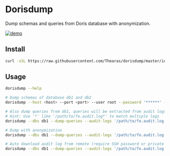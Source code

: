 # Dorisdump

Dump schemas and queries from Doris database with anonymization.

[![demo](https://asciinema.org/a/3V5nELbyZop80dbfYxzKpLMxq.svg)](https://asciinema.org/a/3V5nELbyZop80dbfYxzKpLMxq)

## Install

```sh
curl -sSL https://raw.githubusercontent.com/Thearas/dorisdump/master/install.sh | bash
```

## Usage

```sh
dorisdump --help

# Dump schemas of database db1 and db2
dorisdump --host <host> --port <port> --user root --password '******' --dbs db1,db2

# Also dump queries from db1, queries will be extracted from audit logs
# Hint: Use '*' like '/path/to/fe.audit.log*' to match multiple logs
dorisdump --dbs db1 --dump-queries --audit-logs '/path/to/fe.audit.log,/path/to/fe.audit.log.20240802-1'

# Dump with anonymization
dorisdump --dbs db1 --dump-queries --audit-logs '/path/to/fe.audit.log' --anonymize

# Auto download audit log from remote (require SSH password or private key)
dorisdump --dbs db1 --dump-queries --audit-logs '/path/to/fe.audit.log' --anonymize --ssh-password '******'
```
